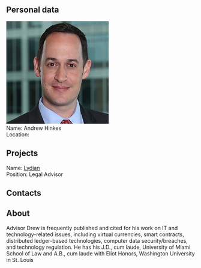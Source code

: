## Personal data
![Andrew Hinkes photo](../people/photo/andrew_hinkes.jpg)  
Name: Andrew Hinkes  
Location: 
## Projects 
Name: [Lydian](../projects/lydian.md)  
Position: Legal Advisor
## Contacts
## About
  
Advisor
Drew is frequently published and cited for his work on IT and technology-related issues, including virtual currencies, smart contracts, distributed ledger-based technologies, computer data security/breaches, and technology regulation. He has his J.D., cum laude, University of Miami School of Law and A.B., cum laude with Eliot Honors, Washington University in St. Louis